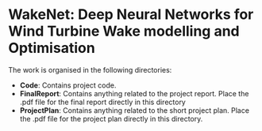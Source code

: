 WakeNet: Deep Neural Networks for Wind Turbine Wake modelling and Optimisation
=================================

The work is organised in the following directories:

- **Code**: Contains project code.
- **FinalReport**: Contains anything related to the project report. Place the .pdf file for the final report directly in this directory
- **ProjectPlan**: Contains anything related to the short project plan. Place the .pdf file for the project plan directly in this directory.


